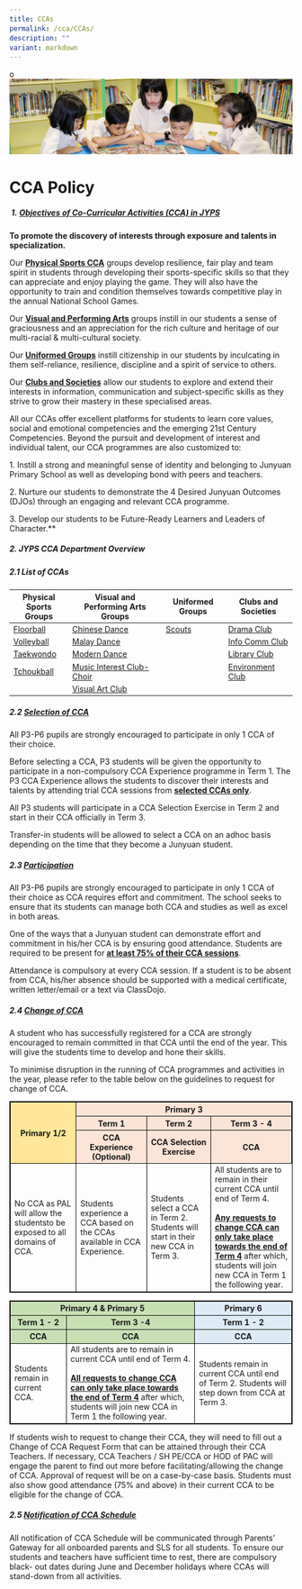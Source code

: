 ```yaml
---
title: CCAs
permalink: /cca/CCAs/
description: ""
variant: markdown
---
```

o![](/images/banner.gif)


CCA Policy 
====

##### &nbsp;**1.&nbsp;<u>Objectives of Co-Curricular Activities (CCA) in JYPS</u>**  
    
<b>To promote the discovery of interests through exposure and talents in specialization.</b>


Our <b><u>Physical Sports CCA</u></b> groups develop resilience, fair play and team spirit in students through developing their sports-specific skills so that they can appreciate and enjoy playing the game. They will also have the opportunity to train and condition themselves towards competitive play in the annual National School Games.&nbsp;

Our <b><u>Visual and Performing Arts</u></b> groups instill in our students a sense of graciousness and an appreciation for the rich culture and heritage of our multi-racial &amp; multi-cultural society.&nbsp;

Our <b><u>Uniformed Groups</u></b> instill citizenship in our students by inculcating in them self-reliance, resilience, discipline and a spirit of service to others.&nbsp;

Our <b><u>Clubs and Societies</u></b> allow our students to explore and extend their interests in information, communication and subject-specific skills as they strive to grow their mastery in these specialised areas.&nbsp;

All our CCAs offer excellent platforms for students to learn core values, social and emotional competencies and the emerging 21st Century Competencies. Beyond the pursuit and development of interest and individual talent, our CCA programmes are also customized to:&nbsp;

  1\. Instill a strong and meaningful sense of identity and belonging to Junyuan Primary School as well as developing bond with peers and teachers.&nbsp;


2\. Nurture our students to demonstrate the 4 Desired Junyuan Outcomes (DJOs) through an engaging and relevant CCA programme.
 

3\. Develop our students to be Future-Ready Learners and Leaders of Character.**

 
##### **2\. JYPS CCA Department Overview**


##### **2.1 List of CCAs**

<table><thead><tr><th>Physical Sports<br>Groups</th><th>Visual and Performing Arts Groups</th><th>Uniformed Groups</th><th>Clubs and Societies</th></tr></thead><tbody><tr><td><a href="/cca/Physical-Sports-Group/Floorball/">Floorball</a></td><td><a href="/cca/Visual-and-Performing-Arts-Group/ChineseDance/">Chinese Dance</a></td><td><a href="/cca/Uniformed-Groups/ScoutsCubs/">Scouts</a></td><td><a href="/cca/Clubs-and-Societies/DramaClub/">Drama Club</a></td></tr><tr><td><a href="/cca/Physical-Sports-Group/Volleyball/">Volleyball</a></td><td><a href="/cca/Visual-and-Performing-Arts-Group/MalayDance/">Malay Dance</a></td><td></td><td><a href="/cca/Clubs-and-Societies/InfoCommClub/">Info Comm Club</a></td></tr><tr><td><a href="/cca/Physical-Sports-Group/TaeKwonDo/">Taekwondo</a></td><td><a href="/cca/Visual-and-Performing-Arts-Group/ModernDance/">Modern Dance</a></td><td> </td><td> <a href="/cca/Clubs-and-Societies/LibraryClub/">Library Club</a></td></tr><tr><td><a href="/cca/Physical-Sports-Group/Tchoukball/">Tchoukball</a></td><td><a rel="noopener noreferrer" target="_blank" href="/cca/Visual-and-Performing-Arts-Group/MusicInterestClub/">Music Interest Club-Choir</a></td><td> </td><td><a href="/cca/Clubs-and-Societies/EnvironmentClub/">Environment Club</a></td></tr><tr><td> </td><td><a rel="noopener noreferrer" target="_blank" href="/cca/Visual-and-Performing-Arts-Group/VisualArtsClub/">Visual Art Club</a><br></td><td> </td><td> </td></tr></tbody></table>


##### **2.2 <u>Selection of CCA</u>**  

All P3-P6 pupils are strongly encouraged to participate in only 1 CCA of their choice.

Before selecting a CCA, P3 students will be given the opportunity to participate in a non-compulsory CCA Experience programme in Term 1. The P3&nbsp;CCA&nbsp;Experience allows the students to discover their interests and talents by attending trial&nbsp;CCA&nbsp;sessions from&nbsp;<b><u>selected CCAs only</u></b>.

All P3 students will participate in a CCA Selection Exercise in Term 2 and start in their CCA officially in Term 3.

Transfer-in students will be allowed to select a CCA on an adhoc basis depending on the time that they become a Junyuan student.


##### **2.3 <u>Participation</u>**  

All P3-P6 pupils are strongly encouraged to participate in only 1 CCA of their choice as CCA requires effort and commitment. The school seeks to ensure that its students can manage both CCA and studies as well as excel in both areas.

One of the ways that a Junyuan student can demonstrate effort and commitment in his/her CCA is by ensuring good attendance. Students are required to be present for <b><u>at least 75% of their CCA sessions</u></b>.

Attendance is compulsory at every CCA session. If a student is to be absent from CCA, his/her absence should be supported with a medical certificate, written letter/email or a text via ClassDojo.


##### **2.4 <u>Change of CCA</u>**  

A student who has successfully registered for a CCA are strongly encouraged to
remain committed in that CCA until the end of the year. This will give the students
time to develop and hone their skills.

To minimise disruption in the running of CCA programmes and activities in the
year, please refer to the table below on the guidelines to request for change of
CCA.

<table style="border:1px solid black"><thead>
	<tr>
		<th style="background-color: #ffe699; border:1px solid black;     text-align:center;vertical-align:middle" rowspan="3">Primary 1/2</th>
		<th style="background-color:#fce4d6; border:1px solid black; text-align:center;vertical-align:middle" colspan="3">Primary 3</th>
	</tr>
	<tr>
		<th style="background-color:#fce4d6; border:1px solid black; text-align:center;vertical-align:middle">Term 1</th>
		<th style="background-color:#fce4d6; border:1px solid black; text-align:center;vertical-align:middle">Term 2</th>
		<th style="background-color:#fce4d6; border:1px solid black; text-align:center;vertical-align:middle">Term 3 - 4</th>   </tr>
<tr>
		<th style="background-color:#fce4d6; border:1px solid black; text-align:center;vertical-align:middle">CCA Experience (Optional)</th>
	<th style="background-color:#fce4d6; border:1px solid black; text-align:center;vertical-align:middle">CCA Selection Exercise</th>
	<th style="background-color:#fce4d6; border:1px solid black; text-align:center;vertical-align:middle">CCA</th>
	</tr>
	</thead>
	<tbody>
		<tr>
			<td style="border:1px solid black">No CCA as PAL will allow the studentsto be exposed to all domains of CCA.</td>
			<td style="border:1px solid black">Students experience a CCA based on the CCAs available in CCA Experience.</td>
			<td style="border:1px solid black">Students select a CCA in Term 2. Students will start in their new CCA in Term 3.</td>
			<td>All students are to remain in their current CCA until end of Term 4.<br><br><b><u>Any requests to change CCA can only take place towards the end of Term 4</u></b> after which, students will join new CCA in Term 1 the following year.</td></tr>
	</tbody>
</table>

<table style="border:1px solid black">
	<thead>
		<tr>
			<th style="background-color:#c6e0b4; border:1px solid black; text-align:center;vertical-align:middle" colspan="2">Primary 4 &amp; Primary 5</th>
			<th style="background-color:#ddebf7; border:1px solid black; text-align:center;vertical-align:middle"> Primary 6</th>
		</tr>
		<tr>
			<th style="background-color:#c6e0b4; border:1px solid black; text-align:center;vertical-align:middle">Term 1 - 2</th>
			<th style="background-color:#c6e0b4; border:1px solid black; text-align:center;vertical-align:middle">Term 3 -4 </th>
			<th style="background-color:#ddebf7; border:1px solid black; text-align:center;vertical-align:middle">Term 1 - 2</th>
		</tr>
		<tr>
			<th style="background-color:#c6e0b4; border:1px solid black; text-align:center;vertical-align:middle">CCA</th>
			<th style="background-color:#c6e0b4; border:1px solid black; text-align:center;vertical-align:middle">CCA</th>
			<th style="background-color:#ddebf7; border:1px solid black; text-align:center;vertical-align:middle">CCA</th>
		</tr>
	</thead>
	<tbody>
		<tr>
			<td style="border:1px solid black">Students remain in current CCA.</td>
			<td style="border:1px solid black">All students are to remain in current CCA until end of Term 4. <br><br><b><u>All requests to change CCA can only take place towards the end of Term 4</u></b> after which, students will join new CCA in Term 1 the following year.</td>
			<td style="border:1px solid black">Students remain in current CCA until end of Term 2. Students will step down from CCA at Term 3.</td>
		</tr>
	</tbody>
</table>

If students wish to request to change their CCA, they will need to fill out a
Change of CCA Request Form that can be attained through their CCA Teachers.
If necessary, CCA Teachers / SH PE/CCA or HOD of PAC will engage the
parent to find out more before facilitating/allowing the change of CCA.
Approval of request will be on a case-by-case basis. Students must also show
good attendance (75% and above) in their current CCA to be eligible for the
change of CCA.

##### **2.5 <u>Notification of CCA Schedule</u>**  

All notification of CCA Schedule will be communicated through Parents’
Gateway for all onboarded parents and SLS for all students. To ensure our
students and teachers have sufficient time to rest, there are compulsory black-
out dates during June and December holidays where CCAs will stand-down from
all activities.